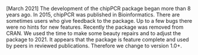 [March 2021]
The development of the chipPCR package began more than 8 years ago. In 2015, 
chipPCR was published in Bioinformatics. There are sometimes users who give 
feedback to the package. Up to a few bugs there were no hints for new features. 
Recently the package was removed from CRAN. We used the time to make some beauty 
repairs and to adjust the package to 2021. It appears that the package is 
feature complete and used by peers in reviewed publications. Therefore we change 
to version 1.0+.
